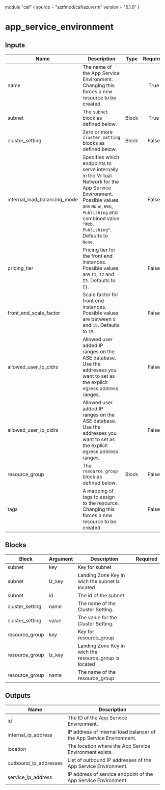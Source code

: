 module "caf" {
  source  = "aztfmod/caf/azurerm"
  version = "5.1.0"
}

# app_service_environment

## Inputs
| Name | Description | Type | Required |
|------|-------------|------|:--------:|
|name| The name of the App Service Environment. Changing this forces a new resource to be created. ||True|
|subnet|The `subnet` block as defined below.|Block|True|
|cluster_setting| Zero or more `cluster_setting` blocks as defined below. | Block |False|
|internal_load_balancing_mode| Specifies which endpoints to serve internally in the Virtual Network for the App Service Environment. Possible values are `None`, `Web`, `Publishing` and combined value `"Web, Publishing"`. Defaults to `None`.||False|
|pricing_tier| Pricing tier for the front end instances. Possible values are `I1`, `I2` and `I3`. Defaults to `I1`.||False|
|front_end_scale_factor| Scale factor for front end instances. Possible values are between `5` and `15`. Defaults to `15`.||False|
|allowed_user_ip_cidrs| Allowed user added IP ranges on the ASE database. Use the addresses you want to set as the explicit egress address ranges.||False|
|allowed_user_ip_cidrs| Allowed user added IP ranges on the ASE database. Use the addresses you want to set as the explicit egress address ranges.||False|
|resource_group|The `resource_group` block as defined below.|Block|False|
|tags| A mapping of tags to assign to the resource. Changing this forces a new resource to be created. ||False|

## Blocks
| Block | Argument | Description | Required |
|-------|----------|-------------|----------|
|subnet| key | Key for  subnet||| Required if  |
|subnet| lz_key |Landing Zone Key in wich the subnet is located|||True|
|subnet| id | The id of the subnet |||True|
|cluster_setting|name| The name of the Cluster Setting. |||True|
|cluster_setting|value| The value for the Cluster Setting. |||True|
|resource_group| key | Key for  resource_group||| Required if  |
|resource_group| lz_key |Landing Zone Key in wich the resource_group is located|||False|
|resource_group| name | The name of the resource_group |||False|

## Outputs
| Name | Description |
|------|-------------|
|id|The ID of the App Service Environment.|||
|internal_ip_address|IP address of internal load balancer of the App Service Environment.|||
|location|The location where the App Service Environment exists.|||
|outbound_ip_addresses|List of outbound IP addresses of the App Service Environment.|||
|service_ip_address|IP address of service endpoint of the App Service Environment.|||
